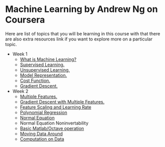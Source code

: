 # Machine Learning by Andrew Ng on Coursera

Here are list of topics that you will be learning in this course with that there are also extra resources link if you want to explore more on a particular topic.

- Week 1
    - [What is Machine Learning?](notes/week1/1_what_is_machine_learning.md)
    - [Supervised Learning.](notes/week1/2_supervised_learning.md)
    - [Unsupervised Learning.](notes/week1/3_unsupervised_learning.md)
    - [Model Representation.](notes/week1/4_modal_representation.md)
    - [Cost Function.](notes/week1/5_cost_function.md)
    - [Gradient Descent.](notes/week1/6_gradient_descent.md)
- Week 2
    - [Multiple Features.](notes/week2/1_multiple_features.md)
    - [Gradient Descent with Multiple Features.](notes/week2/2_gradient_descent_with_multiple_feature.md)
    - [Feature Scaling and Learning Rate](notes/week2/3_feature_scaling_and_learning_rate.md)
    - [Polynomial Regression](notes/week2/4_polynomial_regression.md)
    - [Normal Equation](notes/week2/5_normal_equation.md)
    - Normal Equation Noninvertability
    - [Basic Matlab/Octave operation](notes/week2/7_basic_ocatave_operations.md)
    - [Moving Data Around](notes/week2/8_moving_data_around.md)
    - [Computation on Data](notes/week2/9_computation_on_data.md)
